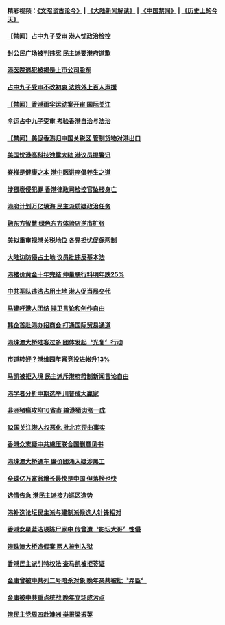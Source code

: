 #### 精彩视频：[《文昭谈古论今》](https://github.com/gfw-breaker/wenzhao/blob/master/README.md?t=11210331) | [《大陆新闻解读》](https://github.com/gfw-breaker/ntdtv-comedy/blob/master/README.md?t=11210331) | [《中国禁闻》](https://github.com/gfw-breaker/ntdtv-news/blob/master/README.md?t=11210331) | [《历史上的今天》](https://github.com/gfw-breaker/today-in-history/blob/master/README.md?t=11210331) 

#### [【禁闻】占中九子受审 港人忧政治检控](../pages/news205/a1400130.md?t=11210331) 

#### [封公民广场被判违宪 民主派要港府道歉](../pages/news205/a1400129.md?t=11210331) 

#### [港医院逃犯被揭是上市公司股东](../pages/news205/a1400103.md?t=11210331) 

#### [占中九子受审不改初衷 法院外上百人声援](../pages/news205/a1399956.md?t=11210331) 

#### [【禁闻】香港雨伞运动案开审 国际关注](../pages/news205/a1399991.md?t=11210331) 

#### [伞运占中九子受审 考验香港自治与法治](../pages/news205/a1399973.md?t=11210331) 

#### [【禁闻】美促香港归中国关税区 管制货物对港出口](../pages/news205/a1399861.md?t=11210331) 

#### [美国忧港高科技洩露大陆 港议员提警讯](../pages/news205/a1399858.md?t=11210331) 

#### [脊椎是健康之本 港中医讲座倡养生之道](../pages/news205/a1399855.md?t=11210331) 

#### [涉猥亵侵犯罪 香港律政司检控官坠楼身亡](../pages/news205/a1399724.md?t=11210331) 

#### [港府计划万亿填海 民主派质疑政治任务](../pages/news205/a1399639.md?t=11210331) 

#### [融东方智慧 绿色东方体验店逆市扩张](../pages/news205/a1399611.md?t=11210331) 

#### [美拟重审视港关税地位 各界担忧促保两制](../pages/news205/a1399503.md?t=11210331) 

#### [大陆边防侵占土地 议员批违反基本法](../pages/news205/a1399365.md?t=11210331) 

#### [港楼价黄金十年完结 仲量联行料明年跌25%](../pages/news205/a1399337.md?t=11210331) 

#### [中共军队违法占用土地 港人促当局交代](../pages/news205/a1399200.md?t=11210331) 

#### [马建吁港人团结 捍卫言论和创作自由](../pages/news205/a1399160.md?t=11210331) 

#### [韩企首赴港办招商会 打通国际贸易通道](../pages/news205/a1399063.md?t=11210331) 

#### [港珠澳大桥陆客过多 团体发起〝光复〞行动](../pages/news205/a1398947.md?t=11210331) 

#### [市道转好？港维园年宵竞投进帐升13%](../pages/news205/a1398859.md?t=11210331) 

#### [马凯被拒入境 民主派斥港府箝制新闻言论自由](../pages/news205/a1398738.md?t=11210331) 

#### [港学者分析中期选举 川普成大赢家](../pages/news205/a1398594.md?t=11210331) 

#### [非洲猪瘟攻陷16省市 输港猪肉涨一成](../pages/news205/a1398584.md?t=11210331) 

#### [12国关注港人权恶化 批北京歪曲事实](../pages/news205/a1398457.md?t=11210331) 

#### [香港众志疑中共施压联合国删意见书](../pages/news205/a1398312.md?t=11210331) 

#### [港珠澳大桥通车 廉价团涌入疑涉黑工](../pages/news205/a1398166.md?t=11210331) 

#### [全球亿万富翁增长最快是中国 但落榜也快](../pages/news205/a1398045.md?t=11210331) 

#### [选情告急 港民主派接力巡区造势](../pages/news205/a1398043.md?t=11210331) 

#### [港补选论坛民主派与建制派候选人针锋相对](../pages/news205/a1397971.md?t=11210331) 

#### [香港女星蓝洁瑛陈尸家中 传曾遭〝影坛大哥〞性侵](../pages/news205/a1397934.md?t=11210331) 

#### [港珠澳大桥造假案 两人被判入狱](../pages/news205/a1397897.md?t=11210331) 

#### [香港民主派引特权法 查马凯被拒签证](../pages/news205/a1397789.md?t=11210331) 

#### [金庸曾被中共列二号暗杀对象 晚年亲共被批〝弄臣〞](../pages/news205/a1397752.md?t=11210331) 

#### [金庸被中共重点统战 晚年立场成污点](../pages/news205/a1397648.md?t=11210331) 

#### [港民主党周四赴澳洲 举报梁振英](../pages/news205/a1397570.md?t=11210331) 

